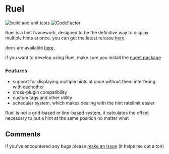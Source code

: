 # RueI
![build and unit tests](https://github.com/Ruemena/RueI/actions/workflows/main.yml/badge.svg) [![CodeFactor](https://www.codefactor.io/repository/github/ruemena/ruei/badge)](https://www.codefactor.io/repository/github/ruemena/ruei)

RueI is a hint framework, designed to be the definitive way to display multiple hints at once. you can get the latest release [here](https://github.com/Ruemena/RueI/releases/latest).

docs are available [here](https://pawslee.github.io/RueI/).

if you want to develop using RueI, make sure you install the [nuget package](https://www.nuget.org/packages/RueI)

### Features
- support for displaying multiple hints at once without them interfering with eachother
- cross-plugin compatibility 
- custom tags and other utility
- scheduler system, which makes dealing with the hint ratelimit easier

RueI is not a grid-based or line-based system, it calculates the offset necessary to put a hint at the same position no matter what
## Comments
if you've encountered any bugs please [make an issue](https://github.com/paislee/RueI/issues) (it helps me out a ton)